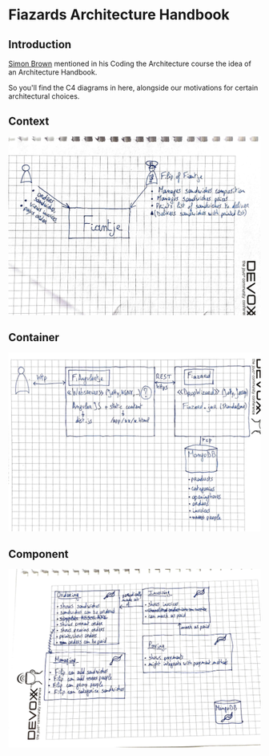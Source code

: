 # Fiazards Architecture Handbook

## Introduction
[Simon Brown](http://www.codingthearchitecture.com/authors/sbrown/) mentioned in his Coding the Architecture course the idea of an Architecture Handbook.

So you'll find the C4 diagrams in here, alongside our motivations for certain architectural choices.

## Context
![Context Diagram](ContextDiagram.jpg)

## Container
![Container Diagram](ContainerDiagram.jpg)

## Component
![Component Diagram](IMG_6851.JPG)